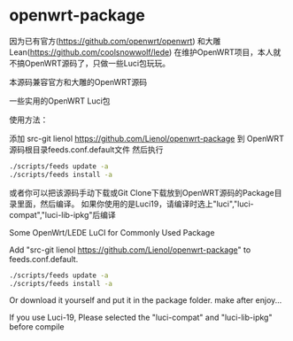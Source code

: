 # openwrt-package
因为已有官方(https://github.com/openwrt/openwrt) 和大雕Lean(https://github.com/coolsnowwolf/lede) 在维护OpenWRT项目，本人就不搞OpenWRT源码了，只做一些Luci包玩玩。

本源码兼容官方和大雕的OpenWRT源码

一些实用的OpenWRT Luci包

使用方法：

添加 src-git lienol https://github.com/Lienol/openwrt-package 到 OpenWRT源码根目录feeds.conf.default文件
然后执行
```bash
./scripts/feeds update -a
./scripts/feeds install -a
```
或者你可以把该源码手动下载或Git Clone下载放到OpenWRT源码的Package目录里面，然后编译。
如果你使用的是Luci19，请编译时选上"luci","luci-compat","luci-lib-ipkg"后编译

Some OpenWrt/LEDE LuCI for Commonly Used Package

Add "src-git lienol https://github.com/Lienol/openwrt-package" to feeds.conf.default.

```bash
./scripts/feeds update -a
./scripts/feeds install -a
```

Or download it yourself and put it in the package folder.
make after enjoy...

If you use Luci-19, Please selected the "luci-compat" and "luci-lib-ipkg" before compile

